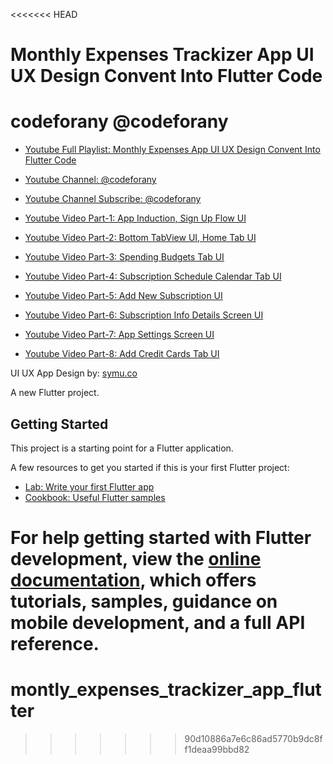 <<<<<<< HEAD
# Monthly Expenses Trackizer App UI UX Design Convent Into Flutter Code

# codeforany @codeforany

- [Youtube Full Playlist: Monthly Expenses  App UI UX Design Convent Into Flutter Code](https://www.youtube.com/playlist?list=PLzcRC7PA0xWQRSF-Crjk6q3AQArDgCxak)
- [Youtube Channel: @codeforany](https://www.youtube.com/channel/UCdQTp9wRK5vAOlEQZf9PHSg)
- [Youtube Channel Subscribe: @codeforany](https://www.youtube.com/channel/UCdQTp9wRK5vAOlEQZf9PHSg?sub_confirmation=1)

- [Youtube Video Part-1: App Induction, Sign Up Flow UI](https://youtu.be/A8Ou5iHU5lI)
- [Youtube Video Part-2: Bottom TabView UI, Home Tab UI](https://youtu.be/LwW4Z35n-wM)
- [Youtube Video Part-3: Spending Budgets Tab UI](https://youtu.be/LHkkCG8W5YI)
- [Youtube Video Part-4: Subscription Schedule Calendar Tab UI](https://youtu.be/aViCUzVWo7o)
- [Youtube Video Part-5: Add New Subscription UI](https://youtu.be/zNd3YDQu3sw)
- [Youtube Video Part-6: Subscription Info Details Screen UI](https://youtu.be/5-sb4jXf3bc)
- [Youtube Video Part-7: App Settings Screen UI](https://youtu.be/l9dM3X0Up0A)
- [Youtube Video Part-8: Add Credit Cards Tab UI](https://youtu.be/zlLowXpiAZw)

UI UX App Design by: [symu.co](https://symu.co/)

A new Flutter project.

## Getting Started

This project is a starting point for a Flutter application.

A few resources to get you started if this is your first Flutter project:

- [Lab: Write your first Flutter app](https://docs.flutter.dev/get-started/codelab)
- [Cookbook: Useful Flutter samples](https://docs.flutter.dev/cookbook)

For help getting started with Flutter development, view the
[online documentation](https://docs.flutter.dev/), which offers tutorials,
samples, guidance on mobile development, and a full API reference.
=======
# montly_expenses_trackizer_app_flutter
>>>>>>> 90d10886a7e6c86ad5770b9dc8ff1deaa99bbd82
